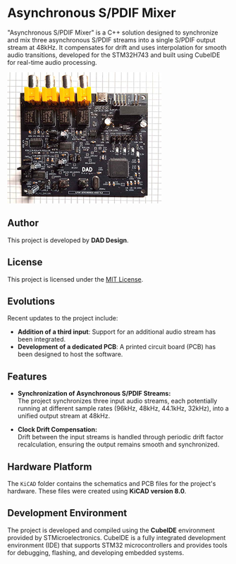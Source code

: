 # Asynchronous S/PDIF Mixer
"Asynchronous S/PDIF Mixer" is a C++ solution designed to synchronize and mix three asynchronous S/PDIF streams into a single S/PDIF output stream at 48kHz. It compensates for drift and uses interpolation for smooth audio transitions, developed for the STM32H743 and built using CubeIDE for real-time audio processing.

![Image1](Images/PCBMixSmall.jpg)
## Author
This project is developed by **DAD Design**.
## License
This project is licensed under the [MIT License](LICENSE).
## Evolutions
Recent updates to the project include:  
- **Addition of a third input**: Support for an additional audio stream has been integrated.  
- **Development of a dedicated PCB**: A printed circuit board (PCB) has been designed to host the software.  

## Features
- **Synchronization of Asynchronous S/PDIF Streams:**  
  The project synchronizes three input audio streams, each potentially running at different sample rates (96kHz, 48kHz, 44.1kHz, 32kHz), into a unified output stream at 48kHz.
  
- **Clock Drift Compensation:**  
  Drift between the input streams is handled through periodic drift factor recalculation, ensuring the output remains smooth and synchronized.

## Hardware Platform
The `KiCAD` folder contains the schematics and PCB files for the project's hardware. These files were created using **KiCAD version 8.0**.

## Development Environment
The project is developed and compiled using the **CubeIDE** environment provided by STMicroelectronics. CubeIDE is a fully integrated development environment (IDE) that supports STM32 microcontrollers and provides tools for debugging, flashing, and developing embedded systems.
